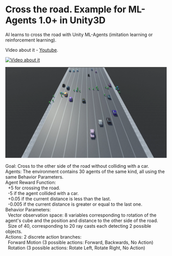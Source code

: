 # Cross the road. Example for ML-Agents 1.0+ in Unity3D
AI learns to cross the road with Unity ML-Agents (imitation learning or reinforcement learning).

Video about it - [Youtube](https://youtu.be/8KsjKezUc8w).

<a href="http://www.youtube.com/watch?feature=player_embedded&v=8KsjKezUc8w" target="_blank"><img src="http://img.youtube.com/vi/8KsjKezUc8w/0.jpg" 
alt="Video about it" width="320" height="180" /></a>

![=)](/example.png "Test")

Goal: Cross to the other side of the road without colliding with a car.  
Agents: The environment contains 30 agents of the same kind, all using the same Behavior Parameters.  
Agent Reward Function:  
  &nbsp;&nbsp;+5 for crossing the road.  
  &nbsp;&nbsp;-5 if the agent collided with a car.  
  &nbsp;&nbsp;+0.05 if the current distance is less than the last.  
  &nbsp;&nbsp;-0.005 if the current distance is greater or equal to the last one.  
 Behavior Parameters:  
  &nbsp;&nbsp;Vector observation space: 8 variables corresponding to rotation of the agent's cube and the position and distance to the other side of the road.  
  &nbsp;&nbsp;Size of 40, corresponding to 20 ray casts each detecting 2 possible objects.  
 Actions: 2 discrete action branches:  
  &nbsp;&nbsp;Forward Motion (3 possible actions: Forward, Backwards, No Action)  
  &nbsp;&nbsp;Rotation (3 possible actions: Rotate Left, Rotate Right, No Action)  
 
  
